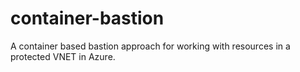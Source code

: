 # container-bastion
A container based bastion approach for working with resources in a protected VNET in Azure.
